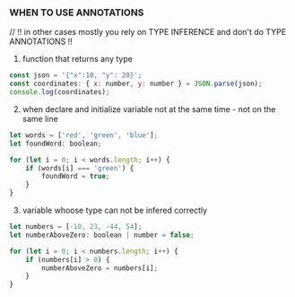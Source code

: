 ### WHEN TO USE ANNOTATIONS

// !! in other cases mostly you rely on TYPE INFERENCE and don't do TYPE ANNOTATIONS !!

1. function that returns any type

```js
const json = '{"x":10, "y": 20}';
const coordinates: { x: number, y: number } = JSON.parse(json);
console.log(coordinates);
```

2. when declare and initialize variable not at the same time - not on the same line

```js
let words = ['red', 'green', 'blue'];
let foundWord: boolean;

for (let i = 0; i < words.length; i++) {
    if (words[i] === 'green') {
        foundWord = true;
    }
}
```

3. variable whoose type can not be infered correctly

```js
let numbers = [-10, 23, -44, 54];
let numberAboveZero: boolean | number = false;

for (let i = 0; i < numbers.length; i++) {
    if (numbers[i] > 0) {
        numberAboveZero = numbers[i];
    }
}
```
